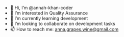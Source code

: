 - 👋 Hi, I’m @annah-khan-coder
- 👀 I’m interested in Quality Assurance
- 🌱 I’m currently learning development
- 💞️ I’m looking to collaborate on development tasks
- 📫 How to reach me: anna.grapes.wine@gmail.com

<!---
annah-khan-coder/annah-khan-coder is a ✨ special ✨ repository because its `README.md` (this file) appears on your GitHub profile.
You can click the Preview link to take a look at your changes.
--->
